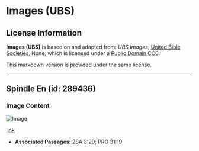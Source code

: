# Images (UBS)

## License Information

**Images (UBS)** is based on and adapted from: _UBS Images_, [United Bible Societies](https://unitedbiblesocieties.org/), None, which is licensed under a [Public Domain CC0](https://creativecommons.org/public-domain/cc0/).

This markdown version is provided under the same license.



--------------------------------

## Spindle En (id: 289436)

### Image Content

![Image](https://cdn.aquifer.bible/aquifer-content/resources/Media/WEB-0344_spindle_en.jpg)

[link](https://cdn.aquifer.bible/aquifer-content/resources/Media/WEB-0344_spindle_en.jpg)

* **Associated Passages:** 2SA 3:29; PRO 31:19


